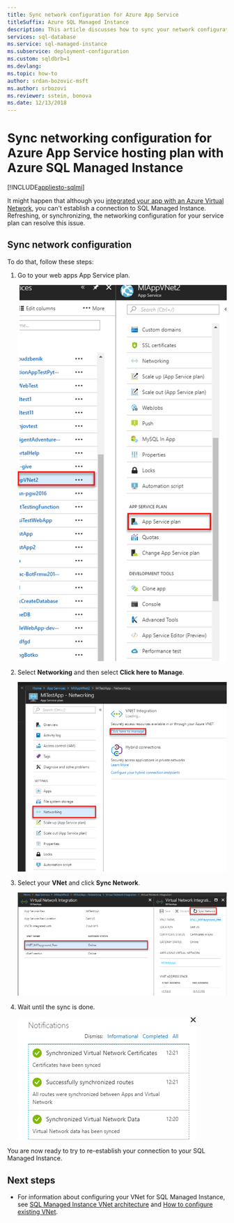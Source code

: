 ```yaml
---
title: Sync network configuration for Azure App Service 
titleSuffix: Azure SQL Managed Instance 
description: This article discusses how to sync your network configuration for Azure App Service hosting plan with your Azure SQL Managed Instance.
services: sql-database
ms.service: sql-managed-instance
ms.subservice: deployment-configuration
ms.custom: sqldbrb=1
ms.devlang: 
ms.topic: how-to
author: srdan-bozovic-msft
ms.author: srbozovi
ms.reviewer: sstein, bonova
ms.date: 12/13/2018
---
```

# Sync networking configuration for Azure App Service hosting plan with Azure SQL Managed Instance
[!INCLUDE[appliesto-sqlmi](../includes/appliesto-sqlmi.md)]

It might happen that although you [integrated your app with an Azure Virtual Network](../../app-service/web-sites-integrate-with-vnet.md), you can't establish a connection to SQL Managed Instance. Refreshing, or synchronizing, the networking configuration for your service plan can resolve this issue. 

## Sync network configuration 

To do that, follow these steps:  

1. Go to your web apps App Service plan.

   ![Screenshot of App Service plan](./media/azure-app-sync-network-configuration/app-service-plan.png)

2. Select **Networking** and then select **Click here to Manage**.

   ![Screenshot of manage service plan](./media/azure-app-sync-network-configuration/manage-plan.png)

3. Select your **VNet** and click **Sync Network**.

   ![Screenshot of sync network](./media/azure-app-sync-network-configuration/sync.png)

4. Wait until the sync is done.
  
   ![Screenshot of sync done](./media/azure-app-sync-network-configuration/sync-done.png)

You are now ready to try to re-establish your connection to your SQL Managed Instance.

## Next steps

- For information about configuring your VNet for SQL Managed Instance, see [SQL Managed Instance VNet architecture](connectivity-architecture-overview.md) and [How to configure existing VNet](vnet-existing-add-subnet.md).
